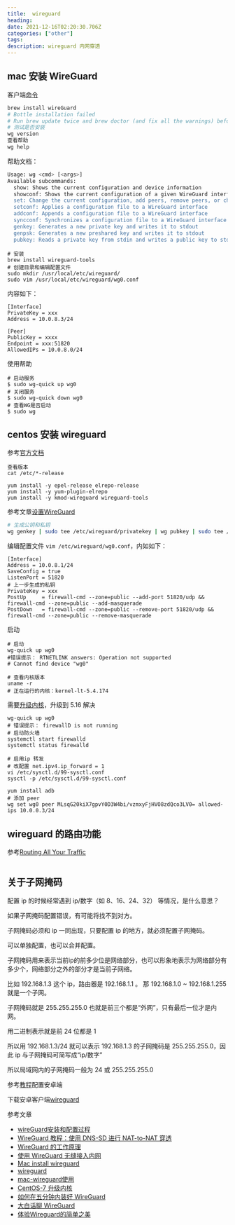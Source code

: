 ```yaml
---
title:  wireguard
heading: 
date: 2021-12-16T02:20:30.706Z
categories: ["other"]
tags: 
description: wireguard 内网穿透
---
```


## mac 安装 WireGuard


客户端[命令](https://www.wireguard.com/quickstart/#command-line-interface)

```bash
brew install wireGuard
# Bottle installation failed
# Run brew update twice and brew doctor (and fix all the warnings) before creating an issue!
# 测试是否安装
wg version
查看帮助
wg help
```

帮助文档： 
```bash
Usage: wg <cmd> [<args>]
Available subcommands:
  show: Shows the current configuration and device information
  showconf: Shows the current configuration of a given WireGuard interface, for use with `setconf'
  set: Change the current configuration, add peers, remove peers, or change peers
  setconf: Applies a configuration file to a WireGuard interface
  addconf: Appends a configuration file to a WireGuard interface
  syncconf: Synchronizes a configuration file to a WireGuard interface
  genkey: Generates a new private key and writes it to stdout
  genpsk: Generates a new preshared key and writes it to stdout
  pubkey: Reads a private key from stdin and writes a public key to stdout
```

```
# 安装
brew install wireguard-tools
# 创建目录和编辑配置文件
sudo mkdir /usr/local/etc/wireguard/
sudo vim /usr/local/etc/wireguard/wg0.conf

```

内容如下：
```nginxconf
[Interface]
PrivateKey = xxx
Address = 10.0.8.3/24

[Peer]
PublicKey = xxxx
Endpoint = xxx:51820
AllowedIPs = 10.0.8.0/24
```

使用帮助
```
# 启动服务
$ sudo wg-quick up wg0 
# 关闭服务
$ sudo wg-quick down wg0
# 查看WG是否启动
$ sudo wg 
```

## centos 安装 wireguard

参考[官方文档](https://www.wireguard.com/install/)

```
查看版本
cat /etc/*-release

yum install -y epel-release elrepo-release
yum install -y yum-plugin-elrepo
yum install -y kmod-wireguard wireguard-tools
```

参考文章[设置WireGuard ](https://www.myfreax.com/how-to-set-up-wireguard-vpn-on-centos-8/)

```bash
# 生成公钥和私钥
wg genkey | sudo tee /etc/wireguard/privatekey | wg pubkey | sudo tee /etc/wireguard/publickey
```

编辑配置文件 `vim /etc/wireguard/wg0.conf`，内如如下：
```
[Interface]
Address = 10.0.8.1/24
SaveConfig = true
ListenPort = 51820
# 上一步生成的私钥
PrivateKey = xxx 
PostUp     = firewall-cmd --zone=public --add-port 51820/udp && firewall-cmd --zone=public --add-masquerade
PostDown   = firewall-cmd --zone=public --remove-port 51820/udp && firewall-cmd --zone=public --remove-masquerade
```

启动
```
# 启动
wg-quick up wg0
#错误提示： RTNETLINK answers: Operation not supported
# Cannot find device "wg0"

# 查看内核版本
uname -r
# 正在运行的内核：kernel-lt-5.4.174

```

需要[升级内核](https://www.cnblogs.com/ding2016/p/10429640.html)，升级到 5.16 解决

```
wg-quick up wg0
# 错误提示： firewallD is not running
# 启动防火墙
systemctl start firewalld
systemctl status firewalld

# 启用ip 转发
# 改配置 net.ipv4.ip_forward = 1
vi /etc/sysctl.d/99-sysctl.conf 
sysctl -p /etc/sysctl.d/99-sysctl.conf

yum install adb
# 添加 peer
wg set wg0 peer MLsqG20kiX7gpvY0D3W4bi/vzmxyFjHVO8zdQco3LV0= allowed-ips 10.0.0.3/24

```


## wireguard 的路由功能
参考[Routing All Your Traffic](https://www.wireguard.com/netns/)

```bash

```

## 关于子网掩码

配置 ip 的时候经常遇到 ip/数字（如 8、16、24、32） 等情况，是什么意思？

如果子网掩码配置错误，有可能将找不到对方。

子网掩码必须和 ip 一同出现，只要配置 ip 的地方，就必须配置子网掩码。

可以单独配置，也可以合并配置。

子网掩码用来表示当前ip的前多少位是网络部分，也可以形象地表示为网络部分有多少个，网络部分之外的部分才是当前子网络。

比如 192.168.1.3 这个 ip，路由器是 192.168.1.1 。
那 192.168.1.0 ~ 192.168.1.255 就是一个子网。

子网掩码就是 255.255.255.0 也就是前三个都是“外网”，只有最后一位才是内网。

用二进制表示就是前 24 位都是 1

所以用 192.168.1.3/24 就可以表示 192.168.1.3 的子网掩码是 255.255.255.0，因此 ip 与子网掩码可简写成“ip/数字”

所以局域网内的子网掩码一般为 24 或 255.255.255.0













参考[教程]()配置安卓端

下载安卓客户端[wireguard](https://f-droid.org/en/packages/com.wireguard.android/)






参考文章
- [wireGuard安装和配置过程](https://ggqshr.github.io/2020-12-21/wireGuard%E5%AE%89%E8%A3%85%E5%92%8C%E9%85%8D%E7%BD%AE%E8%BF%87%E7%A8%8B/)
- [WireGuard 教程：使用 DNS-SD 进行 NAT-to-NAT 穿透](https://xie.infoq.cn/article/3f68cde0163b359b13fa1a8f0)
- [WireGuard 的工作原理](https://fuckcloudnative.io/posts/wireguard-docs-theory/)
- [使用 WireGuard 无缝接入内网](https://devld.me/2020/07/27/wireguard-setup/)
- [Mac install wireguard ](https://unpc.github.io/2019/02/18/wireguard%20vpn%E5%AE%89%E8%A3%85mac%E5%AE%A2%E6%88%B7%E7%AB%AF/)
- [wireguard](https://www.wireguard.com/install/)
- [mac-wireguard使用](https://ccstudio.com.cn/linux/part3/wg.html)
- [CentOS-7 升级内核](https://zhuanlan.zhihu.com/p/368879345)
- [如何在五分钟内装好 WireGuard](https://cloud.tencent.com/developer/article/1752845)
- [大白话聊 WireGuard](https://no1.engineer/articles/2020-01/simply-talk-about-wireguard)
- [体验Wireguard的简单之美](https://www.nixops.me/articles/wireguard-howtos.html)
